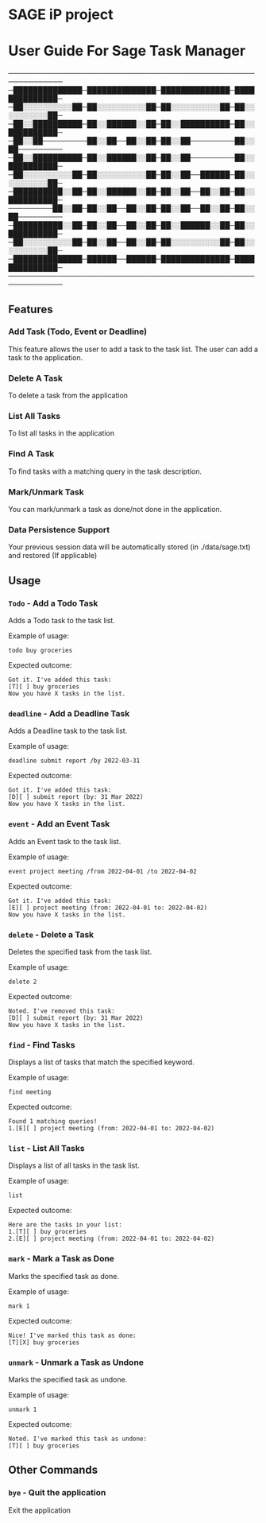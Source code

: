 # SAGE iP project

# User Guide For Sage Task Manager
─────────────────────────────────────────────────────────────
─██████████████─██████████████─██████████████─██████████████─
─██░░░░░░░░░░██─██░░░░░░░░░░██─██░░░░░░░░░░██─██░░░░░░░░░░██─
─██░░██████████─██░░██████░░██─██░░██████████─██░░██████████─
─██░░██─────────██░░██──██░░██─██░░██─────────██░░██─────────
─██░░██████████─██░░██████░░██─██░░██─────────██░░██████████─
─██░░░░░░░░░░██─██░░░░░░░░░░██─██░░██──██████─██░░░░░░░░░░██─
─██████████░░██─██░░██████░░██─██░░██──██░░██─██░░██████████─
─────────██░░██─██░░██──██░░██─██░░██──██░░██─██░░██─────────
─██████████░░██─██░░██──██░░██─██░░██████░░██─██░░██████████─
─██░░░░░░░░░░██─██░░██──██░░██─██░░░░░░░░░░██─██░░░░░░░░░░██─
─██████████████─██████──██████─██████████████─██████████████─
─────────────────────────────────────────────────────────────

## Features

### Add Task (Todo, Event or Deadline)

This feature allows the user to add a task to the task list. The user can add a task to the application.

### Delete A Task

To delete a task from the application

### List All Tasks

To list all tasks in the application

### Find A Task

To find tasks with a matching query in the task description.

### Mark/Unmark Task

You can mark/unmark a task as done/not done in the application.

### Data Persistence Support

Your previous session data will be automatically stored (in ./data/sage.txt) and restored (If applicable)

## Usage

### `Todo` - Add a Todo Task

Adds a Todo task to the task list.

Example of usage:

`todo buy groceries`

Expected outcome:

```
Got it. I've added this task:
[T][ ] buy groceries
Now you have X tasks in the list.
```

### `deadline` - Add a Deadline Task

Adds a Deadline task to the task list.

Example of usage:

`deadline submit report /by 2022-03-31`

Expected outcome:

```
Got it. I've added this task:
[D][ ] submit report (by: 31 Mar 2022)
Now you have X tasks in the list.
```

### `event` - Add an Event Task

Adds an Event task to the task list.

Example of usage:

`event project meeting /from 2022-04-01 /to 2022-04-02`

Expected outcome:

```
Got it. I've added this task:
[E][ ] project meeting (from: 2022-04-01 to: 2022-04-02)
Now you have X tasks in the list.
```

### `delete` - Delete a Task

Deletes the specified task from the task list.

Example of usage:

`delete 2`

Expected outcome:

```
Noted. I've removed this task:
[D][ ] submit report (by: 31 Mar 2022)
Now you have X tasks in the list.
```

### `find` - Find Tasks

Displays a list of tasks that match the specified keyword.

Example of usage:

`find meeting`

Expected outcome:

```
Found 1 matching queries!
1.[E][ ] project meeting (from: 2022-04-01 to: 2022-04-02)
```

### `list` - List All Tasks

Displays a list of all tasks in the task list.

Example of usage:

`list`

Expected outcome:

```
Here are the tasks in your list:
1.[T][ ] buy groceries
2.[E][ ] project meeting (from: 2022-04-01 to: 2022-04-02)
```

### `mark` - Mark a Task as Done

Marks the specified task as done.

Example of usage:

`mark 1`

Expected outcome:

```
Nice! I've marked this task as done:
[T][X] buy groceries
```

### `unmark` - Unmark a Task as Undone

Marks the specified task as undone.

Example of usage:

`unmark 1`

Expected outcome:

```
Noted. I've marked this task as undone:
[T][ ] buy groceries
```

## Other Commands

### `bye` - Quit the application

Exit the application

